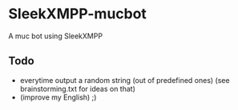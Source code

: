 SleekXMPP-mucbot
================

A muc bot using SleekXMPP

Todo
----

- everytime output a random string (out of predefined ones) (see brainstorming.txt for ideas on that)
- (improve my English) ;)
